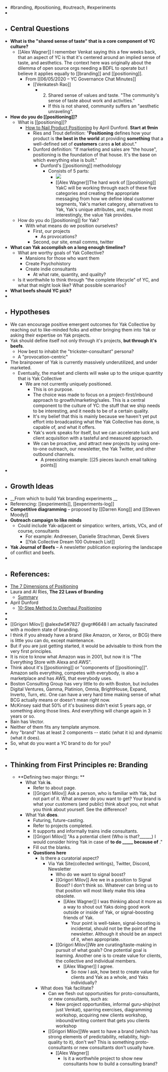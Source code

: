 - #branding, #positioning, #outreach, #experiments
- 
- ## **Central Questions**
- **What is the "shared sense of taste" that is a core component of YC culture?**
    - [[Alex Wagner]] I remember Venkat saying this a few weeks back, that an aspect of YC is that it's centered around an implied sense of taste, and aesthetics. The context here was originally about the dilemma of open source orgs needing a BDFL to operate but I believe it applies equally to [[branding]] and [[positioning]].
        - From [[06/05/2020 – YC Governance Chat Minutes]]
            - [[Venkatesh Rao]]
                - 2. Shared sense of values and taste. "The community's sense of taste about work and activities."
                    - If this is not shared, community suffers an "aesthetic unraveling".
- **How do you do [[positioning]]?**
    - What is [[positioning]]?
        - [How to Nail Product Positioning](https://www.youtube.com/watch?v=tlfSkPdQDSU) by April Dunford. __Start at 9min__
            - Ries and Trout definition: "**Positioning** defines how your product is t**he best in the world** at providing **something** that a well-defined set of **customers** cares **a lot** about."
            - Dunford definition: "If marketing and sales are "the house", positioning is the foundation of that house. It's the base on which everything else is built."
                - Dunford's [[positioning]] methodology 
                    - Consists of 5 parts:
                        - ![](https://firebasestorage.googleapis.com/v0/b/firescript-577a2.appspot.com/o/imgs%2Fapp%2FArtOfGig%2Fqcq-iXC9tz.png?alt=media&token=560bd59d-4748-4d90-ac69-cb9722bf44bc)
                        - [[Alex Wagner]]The hard work of [[positioning]] YakC will be working through each of these five categories and creating the appropriate messaging from how we define ideal customer segments, Yak's market category, alternatives to Yak, Yak's unique attributes, and, maybe most interestingly, the value Yak provides.
    - How do you do [[positioning]] for Yak?
        - With what means do we position ourselves?
            - First, our projects
                - As provocations?
            - Second, our site, email comms, twitter
- **What can Yak accomplish on a long enough timeline?**
    - What are worthy goals of Yak Collective?
        - Mansions for those who want them
        - Create Psychohistory
        - Create indie consultants
            - At what rate, quantity, and quality?
    - Is it worthwhile to think through "the complete lifecycle" of YC, and what that might look like? What possible scenarios?
- **What beefs should YC pick?**
- 
- ## **Hypotheses**
- We can encourage positive emergent outcomes for Yak Collective by reaching out to like-minded folks and either bringing them into Yak or asking their expertise on Yak projects.
- Yak should define itself not only through it's projects, __but through it's beefs__.
    - How best to inhabit the "trickster-consultant" persona?
    - A "provocation-centric"
- The brainpower of Yak is currently massively underutilized, and under marketed.
    - Eventually, the market and clients will wake up to the unique quantity that is Yak Collective
        - We are not currently uniquely positioned.
            - This is on purpose.
            - The choice was made to focus on a project-first/inbound approach to growth/marketing/sales. This is a central component to the culture of YC: the stuff that we ship needs to be interesting, and it needs to be of a certain quality.
            - It's my belief that this is mainly because we haven't yet put effort into broadcasting what the Yak Collective has done, is capable of, and what it offers.
            - Yak's work speaks for itself, but we can accelerate luck and client acquisition with a tasteful and measured approach. 
            - We can be proactive, and attract new projects by using one-to-one outreach, our newsletter, the Yak Twitter, and other outbound channels. 
                - A preexisting example: [[25 pieces launch email talking points]]
- 
- ## **Growth Ideas**
- __From which to build Yak branding experiments __
- Referencing: [[experiments]], [[experiments-log]]
- **Competitive diagramming** – proposed by [[Darren Kong]] and [[Steven Moody]]
- **Outreach campaign to like minds**
    - Could include Yak-adjacent or simpatico: writers, artists, VCs, and of course, consultants
        - For example: Andreesen, Danielle Strachman, Derek Sivers
        - [[Yak Collective Dream 100 Outreach List]]
- **Yak Journal of Beefs** – A newsletter publication exploring the landscape of conflict and beefs.
- 
- ## **References:**
- [The 7 Dimensions of Positioning](https://www.ribbonfarm.com/2010/09/21/the-seven-dimensions-of-positioning/)
- Laura and Al Ries, __The 22 Laws of Branding__
    - [Summary](http://dn9lu4lqda9r4.cloudfront.net/booksummaries/Book_Summary_22_Immutable_Laws_Of_Branding.pdf)
- April Dunford
    - [10-Step Method to Overhaul Positioning](https://userlist.com/positioning-overhaul/)
- 
- 
- [[Grigori Milov]] @alexdw5#7827 @vgr#6648 I am actually fascinated with a modern state of branding. 
- I think if you already have a brand (like Amazon, or Xerox, or BCG) there is little you can do, except maintenance.
- But if you are just getting started, it would be advisable to think from the very first principles.
- It is nice to know what Amazon was in 2001, but now it is "The Everything Store with Alexa and AWS". 
- Think about it's [[positioning]] or "components of [[positioning]]". Amazon sells everything, competes with everybody, is also a marketplace and has AWS, that everybody uses. 
- Boston Consulting Group has very little to do with Boston, but includes Digital Ventures, Gamma, Platinion, Omnia, BrightHouse, Expand, Inverto, Turn, etc. One can have a very hard time making sense of what BCG actually means or doesn't mean right now. 
- McKinsey said that 50% of it's business didn't exist 5 years ago, or something along those lines. And everything will change again in 3 years or so.
- Bain has Vector.
- Neither of them fits any template anymore.
- Any "brand" has at least 2 components -- static (what it is) and dynamic (what it does).
- So, what do you want a YC brand to do for you?
- 
- ## Thinking from First Principles re: Branding
    - **Defining two major things: **
        - What Yak **is**.
            - Refer to about page.
            - [[Grigori Milov]] Ask a person, who is familiar with Yak, but not part of it. What answer do you want to get? Your brand is what your customers (and public) think about you, not what you think about yourself. See the difference?
        - What Yak **does**.
            - Futuring, future-casting.
            - Refer to projects completed.
            - It supports and informally trains indie consultants.
            - [[Grigori Milov]] "As a potential client (Who is that?______) I would consider hiring Yak in case of ______to do _____ because of______ ." 
            - Fill out the blanks. 
            - **Questions here**
                - Is there a curatorial aspect?
                    - Via Yak Site(collected writings), Twitter, Discord, Newsletter
                        - Who do we want to signal boost?
                        - [[Grigori Milov]] Are we in a position to Signal Boost? I don't think so. Whatever can bring us to that position will most likely make this idea obsolete.
                            - [[Alex Wagner]] I was thinking about it more as a way to shout out Yaks doing good work outside or inside of Yak, or signal-boosting friends of Yak. 
                                - Your point is well-taken, signal-boosting is incidental, should not be the point of the newsletter. Although it should be an aspect of it, when appropriate. 
                        - [[Grigori Milov]]We are curating/taste-making in pursuit of what goals? One potential goal is learning. Another one is to create value for clients, the collective and individual members. 
                            - [[Alex Wagner]] I agree.
                                - So now I ask, how best to create value for clients and Yak as a whole, and Yaks individually?
                - What does Yak facilitate?
                    - Can we flesh out opportunities for proto-consultants, or new consultants, such as:
                        - New project opportunities, informal guru-ship(not just Venkat), sparring exercises, diagramming workshop, acquiring new clients workshop, inbound/writing content that gets you clients workshop
                    - [[Grigori Milov]]We want to have a brand (which has strong elements of predictability, reliability, high-quality to it), don't we? This is something proto-consultants or new consultants don't usually have. 
                        - [[Alex Wagner]]
                            - Is it a worthwhile project to show new consultants how to build a consulting brand?
